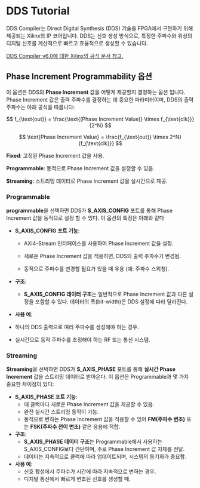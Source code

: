 # DDS Tutorial

DDS Compiler는 Direct Digital Synthesis (DDS) 기술을 FPGA에서 구현하기 위해 제공되는 Xilinx의 IP 코어입니다. DDS는 신호 생성 방식으로, 특정한 주파수와 위상의 디지털 신호를 계산적으로 빠르고 효율적으로 생성할 수 있습니다. 

[DDS Compiler v6.0에 대한 Xilinx의 공식 문서 참고.](https://docs.amd.com/r/en-US/pg141-dds-compiler)



## Phase Increment Programmability 옵션

이 옵션은 DDS의 **Phase Increment** 값을 어떻게 제공할지 결정하는 옵션 입니다. Phase Increment 값은 출력 주파수를 결정하는 데 중요한 파라미터이며, DDS의 출력 주파수는 아래 공식을 따릅니다:


$$
f_{\text{out}} = \frac{\text{(Phase Increment Value)} \times f_{\text{clk}}}{2^N}
$$

$$
\text{Phase Increment Value} = \frac{f_{\text{out}} \times 2^N}{f_{\text{clk}}}
$$

**Fixed**: 고정된 Phase Increment 값을 사용.

**Programmable**: 동적으로 Phase Increment 값을 설정할 수 있음.

**Streaming**: 스트리밍 데이터로 Phase Increment 값을 실시간으로 제공.



### Programmable

**programmable**을 선택하면 DDS가 **S_AXIS_CONFIG** 포트를 통해 Phase Increment 값을 동적으로 설정 할 수 있다. 이 옵션의 특징은 아래와 같다

- **S_AXIS_CONFIG 포트 기능**:

  - AXI4-Stream 인터페이스를 사용하여 Phase Increment 값을 설정.

  - 새로운 Phase Increment 값을 적용하면, DDS의 출력 주파수가 변경됨.

  - 동적으로 주파수를 변경할 필요가 있을 때 유용 (예: 주파수 스위칭).

- **구조**:
  - **S_AXIS_CONFIG 데이터 구조**는 일반적으로 Phase Increment 값과 다른 설정을 포함할 수 있다. 데이터의 폭(bit-width)은 DDS 설정에 따라 달라진다. 

- **사용 예**:
- 하나의 DDS 출력으로 여러 주파수를 생성해야 하는 경우.
  
- 실시간으로 동작 주파수를 조정해야 하는 RF 또는 통신 시스템.



### Streaming

**Streaming**을 선택하면 DDS가 **S_AXIS_PHASE** 포트를 통해 **실시간 Phase Increment** 값을 스트리밍 데이터로 받아온다. 이 옵션은 Programmable과 몇 가지 중요한 차이점이 있다:

- **S_AXIS_PHASE 포트 기능**:
  - 매 클럭마다 새로운 Phase Increment 값을 제공할 수 있음.
  - 완전 실시간 스트리밍 동작이 가능.
  - 동적으로 변하는 Phase Increment 값을 적용할 수 있어 **FM(주파수 변조)** 또는 **FSK(주파수 천이 변조)** 같은 응용에 적합.
- **구조**:
  - **S_AXIS_PHASE 데이터 구조**는 Programmable에서 사용하는 S_AXIS_CONFIG보다 간단하며, 주로 Phase Increment 값 자체를 전달.
  - 데이터는 지속적으로 클럭에 따라 업데이트되며, 시스템의 동기화가 중요함.
- **사용 예**:
  - 신호 합성에서 주파수가 시간에 따라 지속적으로 변하는 경우.
  - 디지털 통신에서 빠르게 변조된 신호를 생성할 때.




